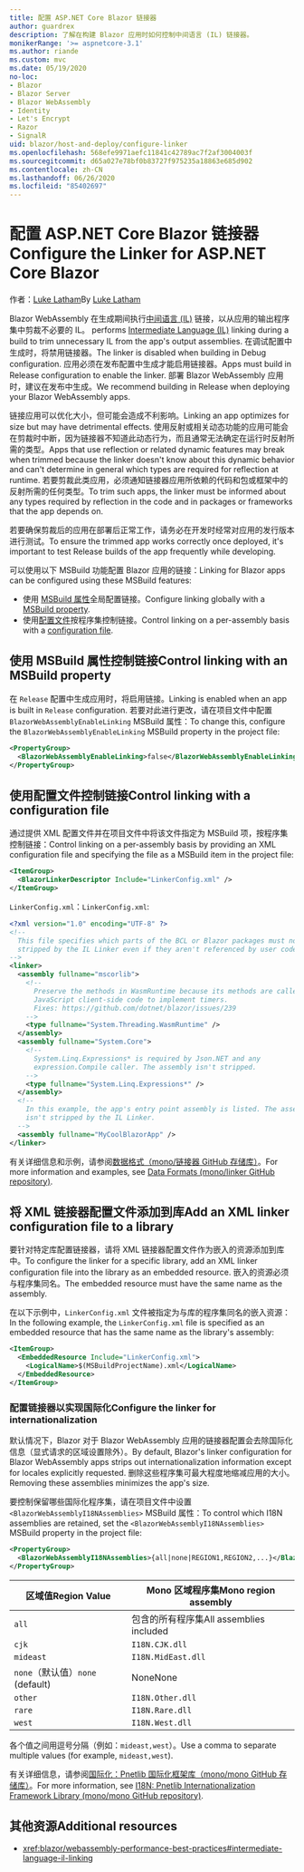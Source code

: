 ```yaml
---
title: 配置 ASP.NET Core Blazor 链接器
author: guardrex
description: 了解在构建 Blazor 应用时如何控制中间语言 (IL) 链接器。
monikerRange: '>= aspnetcore-3.1'
ms.author: riande
ms.custom: mvc
ms.date: 05/19/2020
no-loc:
- Blazor
- Blazor Server
- Blazor WebAssembly
- Identity
- Let's Encrypt
- Razor
- SignalR
uid: blazor/host-and-deploy/configure-linker
ms.openlocfilehash: 568efe9971aefc11841c42789ac7f2af3004003f
ms.sourcegitcommit: d65a027e78bf0b83727f975235a18863e685d902
ms.contentlocale: zh-CN
ms.lasthandoff: 06/26/2020
ms.locfileid: "85402697"
---
```

# <a name="configure-the-linker-for-aspnet-core-blazor"></a><span data-ttu-id="adc72-103">配置 ASP.NET Core Blazor 链接器</span><span class="sxs-lookup"><span data-stu-id="adc72-103">Configure the Linker for ASP.NET Core Blazor</span></span>

<span data-ttu-id="adc72-104">作者：[Luke Latham](https://github.com/guardrex)</span><span class="sxs-lookup"><span data-stu-id="adc72-104">By [Luke Latham](https://github.com/guardrex)</span></span>

Blazor WebAssembly<span data-ttu-id="adc72-105"> 在生成期间执行[中间语言 (IL)](/dotnet/standard/managed-code#intermediate-language--execution) 链接，以从应用的输出程序集中剪裁不必要的 IL。</span><span class="sxs-lookup"><span data-stu-id="adc72-105"> performs [Intermediate Language (IL)](/dotnet/standard/managed-code#intermediate-language--execution) linking during a build to trim unnecessary IL from the app's output assemblies.</span></span> <span data-ttu-id="adc72-106">在调试配置中生成时，将禁用链接器。</span><span class="sxs-lookup"><span data-stu-id="adc72-106">The linker is disabled when building in Debug configuration.</span></span> <span data-ttu-id="adc72-107">应用必须在发布配置中生成才能启用链接器。</span><span class="sxs-lookup"><span data-stu-id="adc72-107">Apps must build in Release configuration to enable the linker.</span></span> <span data-ttu-id="adc72-108">部署 Blazor WebAssembly 应用时，建议在发布中生成。</span><span class="sxs-lookup"><span data-stu-id="adc72-108">We recommend building in Release when deploying your Blazor WebAssembly apps.</span></span> 

<span data-ttu-id="adc72-109">链接应用可以优化大小，但可能会造成不利影响。</span><span class="sxs-lookup"><span data-stu-id="adc72-109">Linking an app optimizes for size but may have detrimental effects.</span></span> <span data-ttu-id="adc72-110">使用反射或相关动态功能的应用可能会在剪裁时中断，因为链接器不知道此动态行为，而且通常无法确定在运行时反射所需的类型。</span><span class="sxs-lookup"><span data-stu-id="adc72-110">Apps that use reflection or related dynamic features may break when trimmed because the linker doesn't know about this dynamic behavior and can't determine in general which types are required for reflection at runtime.</span></span> <span data-ttu-id="adc72-111">若要剪裁此类应用，必须通知链接器应用所依赖的代码和包或框架中的反射所需的任何类型。</span><span class="sxs-lookup"><span data-stu-id="adc72-111">To trim such apps, the linker must be informed about any types required by reflection in the code and in packages or frameworks that the app depends on.</span></span> 

<span data-ttu-id="adc72-112">若要确保剪裁后的应用在部署后正常工作，请务必在开发时经常对应用的发行版本进行测试。</span><span class="sxs-lookup"><span data-stu-id="adc72-112">To ensure the trimmed app works correctly once deployed, it's important to test Release builds of the app frequently while developing.</span></span>

<span data-ttu-id="adc72-113">可以使用以下 MSBuild 功能配置 Blazor 应用的链接：</span><span class="sxs-lookup"><span data-stu-id="adc72-113">Linking for Blazor apps can be configured using these MSBuild features:</span></span>

* <span data-ttu-id="adc72-114">使用 [MSBuild 属性](#control-linking-with-an-msbuild-property)全局配置链接。</span><span class="sxs-lookup"><span data-stu-id="adc72-114">Configure linking globally with a [MSBuild property](#control-linking-with-an-msbuild-property).</span></span>
* <span data-ttu-id="adc72-115">使用[配置文件](#control-linking-with-a-configuration-file)按程序集控制链接。</span><span class="sxs-lookup"><span data-stu-id="adc72-115">Control linking on a per-assembly basis with a [configuration file](#control-linking-with-a-configuration-file).</span></span>

## <a name="control-linking-with-an-msbuild-property"></a><span data-ttu-id="adc72-116">使用 MSBuild 属性控制链接</span><span class="sxs-lookup"><span data-stu-id="adc72-116">Control linking with an MSBuild property</span></span>

<span data-ttu-id="adc72-117">在 `Release` 配置中生成应用时，将启用链接。</span><span class="sxs-lookup"><span data-stu-id="adc72-117">Linking is enabled when an app is built in `Release` configuration.</span></span> <span data-ttu-id="adc72-118">若要对此进行更改，请在项目文件中配置 `BlazorWebAssemblyEnableLinking` MSBuild 属性：</span><span class="sxs-lookup"><span data-stu-id="adc72-118">To change this, configure the `BlazorWebAssemblyEnableLinking` MSBuild property in the project file:</span></span>

```xml
<PropertyGroup>
  <BlazorWebAssemblyEnableLinking>false</BlazorWebAssemblyEnableLinking>
</PropertyGroup>
```

## <a name="control-linking-with-a-configuration-file"></a><span data-ttu-id="adc72-119">使用配置文件控制链接</span><span class="sxs-lookup"><span data-stu-id="adc72-119">Control linking with a configuration file</span></span>

<span data-ttu-id="adc72-120">通过提供 XML 配置文件并在项目文件中将该文件指定为 MSBuild 项，按程序集控制链接：</span><span class="sxs-lookup"><span data-stu-id="adc72-120">Control linking on a per-assembly basis by providing an XML configuration file and specifying the file as a MSBuild item in the project file:</span></span>

```xml
<ItemGroup>
  <BlazorLinkerDescriptor Include="LinkerConfig.xml" />
</ItemGroup>
```

<span data-ttu-id="adc72-121">`LinkerConfig.xml`：</span><span class="sxs-lookup"><span data-stu-id="adc72-121">`LinkerConfig.xml`:</span></span>

```xml
<?xml version="1.0" encoding="UTF-8" ?>
<!--
  This file specifies which parts of the BCL or Blazor packages must not be
  stripped by the IL Linker even if they aren't referenced by user code.
-->
<linker>
  <assembly fullname="mscorlib">
    <!--
      Preserve the methods in WasmRuntime because its methods are called by 
      JavaScript client-side code to implement timers.
      Fixes: https://github.com/dotnet/blazor/issues/239
    -->
    <type fullname="System.Threading.WasmRuntime" />
  </assembly>
  <assembly fullname="System.Core">
    <!--
      System.Linq.Expressions* is required by Json.NET and any 
      expression.Compile caller. The assembly isn't stripped.
    -->
    <type fullname="System.Linq.Expressions*" />
  </assembly>
  <!--
    In this example, the app's entry point assembly is listed. The assembly
    isn't stripped by the IL Linker.
  -->
  <assembly fullname="MyCoolBlazorApp" />
</linker>
```

<span data-ttu-id="adc72-122">有关详细信息和示例，请参阅[数据格式（mono/链接器 GitHub 存储库）](https://github.com/mono/linker/blob/master/docs/data-formats.md)。</span><span class="sxs-lookup"><span data-stu-id="adc72-122">For more information and examples, see [Data Formats (mono/linker GitHub repository)](https://github.com/mono/linker/blob/master/docs/data-formats.md).</span></span>

## <a name="add-an-xml-linker-configuration-file-to-a-library"></a><span data-ttu-id="adc72-123">将 XML 链接器配置文件添加到库</span><span class="sxs-lookup"><span data-stu-id="adc72-123">Add an XML linker configuration file to a library</span></span>

<span data-ttu-id="adc72-124">要针对特定库配置链接器，请将 XML 链接器配置文件作为嵌入的资源添加到库中。</span><span class="sxs-lookup"><span data-stu-id="adc72-124">To configure the linker for a specific library, add an XML linker configuration file into the library as an embedded resource.</span></span> <span data-ttu-id="adc72-125">嵌入的资源必须与程序集同名。</span><span class="sxs-lookup"><span data-stu-id="adc72-125">The embedded resource must have the same name as the assembly.</span></span>

<span data-ttu-id="adc72-126">在以下示例中，`LinkerConfig.xml` 文件被指定为与库的程序集同名的嵌入资源：</span><span class="sxs-lookup"><span data-stu-id="adc72-126">In the following example, the `LinkerConfig.xml` file is specified as an embedded resource that has the same name as the library's assembly:</span></span>

```xml
<ItemGroup>
  <EmbeddedResource Include="LinkerConfig.xml">
    <LogicalName>$(MSBuildProjectName).xml</LogicalName>
  </EmbeddedResource>
</ItemGroup>
```

### <a name="configure-the-linker-for-internationalization"></a><span data-ttu-id="adc72-127">配置链接器以实现国际化</span><span class="sxs-lookup"><span data-stu-id="adc72-127">Configure the linker for internationalization</span></span>

<span data-ttu-id="adc72-128">默认情况下，Blazor 对于 Blazor WebAssembly 应用的链接器配置会去除国际化信息（显式请求的区域设置除外）。</span><span class="sxs-lookup"><span data-stu-id="adc72-128">By default, Blazor's linker configuration for Blazor WebAssembly apps strips out internationalization information except for locales explicitly requested.</span></span> <span data-ttu-id="adc72-129">删除这些程序集可最大程度地缩减应用的大小。</span><span class="sxs-lookup"><span data-stu-id="adc72-129">Removing these assemblies minimizes the app's size.</span></span>

<span data-ttu-id="adc72-130">要控制保留哪些国际化程序集，请在项目文件中设置 `<BlazorWebAssemblyI18NAssemblies>` MSBuild 属性：</span><span class="sxs-lookup"><span data-stu-id="adc72-130">To control which I18N assemblies are retained, set the `<BlazorWebAssemblyI18NAssemblies>` MSBuild property in the project file:</span></span>

```xml
<PropertyGroup>
  <BlazorWebAssemblyI18NAssemblies>{all|none|REGION1,REGION2,...}</BlazorWebAssemblyI18NAssemblies>
</PropertyGroup>
```

| <span data-ttu-id="adc72-131">区域值</span><span class="sxs-lookup"><span data-stu-id="adc72-131">Region Value</span></span>     | <span data-ttu-id="adc72-132">Mono 区域程序集</span><span class="sxs-lookup"><span data-stu-id="adc72-132">Mono region assembly</span></span>    |
| ---------------- | ----------------------- |
| `all`            | <span data-ttu-id="adc72-133">包含的所有程序集</span><span class="sxs-lookup"><span data-stu-id="adc72-133">All assemblies included</span></span> |
| `cjk`            | `I18N.CJK.dll`          |
| `mideast`        | `I18N.MidEast.dll`      |
| <span data-ttu-id="adc72-134">`none`（默认值）</span><span class="sxs-lookup"><span data-stu-id="adc72-134">`none` (default)</span></span> | <span data-ttu-id="adc72-135">None</span><span class="sxs-lookup"><span data-stu-id="adc72-135">None</span></span>                    |
| `other`          | `I18N.Other.dll`        |
| `rare`           | `I18N.Rare.dll`         |
| `west`           | `I18N.West.dll`         |

<span data-ttu-id="adc72-136">各个值之间用逗号分隔（例如：`mideast,west`）。</span><span class="sxs-lookup"><span data-stu-id="adc72-136">Use a comma to separate multiple values (for example, `mideast,west`).</span></span>

<span data-ttu-id="adc72-137">有关详细信息，请参阅[国际化：Pnetlib 国际化框架库（mono/mono GitHub 存储库）](https://github.com/mono/mono/tree/master/mcs/class/I18N)。</span><span class="sxs-lookup"><span data-stu-id="adc72-137">For more information, see [I18N: Pnetlib Internationalization Framework Library (mono/mono GitHub repository)](https://github.com/mono/mono/tree/master/mcs/class/I18N).</span></span>

## <a name="additional-resources"></a><span data-ttu-id="adc72-138">其他资源</span><span class="sxs-lookup"><span data-stu-id="adc72-138">Additional resources</span></span>

* <xref:blazor/webassembly-performance-best-practices#intermediate-language-il-linking>
